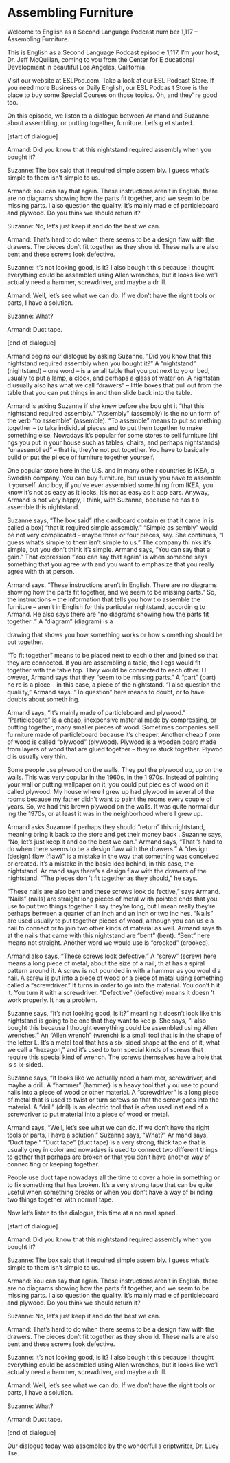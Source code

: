 # Assembling Furniture

Welcome to English as a Second Language Podcast num ber 1,117 – Assembling Furniture.

This is English as a Second Language Podcast episod e 1,117. I’m your host, Dr. Jeff McQuillan, coming to you from the Center for E ducational Development in beautiful Los Angeles, California.

Visit our website at ESLPod.com. Take a look at our  ESL Podcast Store. If you need more Business or Daily English, our ESL Podcas t Store is the place to buy some Special Courses on those topics. Oh, and they’ re good too.

On this episode, we listen to a dialogue between Ar mand and Suzanne about assembling, or putting together, furniture. Let’s g et started.

[start of dialogue]

Armand: Did you know that this nightstand required assembly when you bought it?

Suzanne: The box said that it required simple assem bly. I guess what’s simple to them isn’t simple to us.

Armand: You can say that again. These instructions aren’t in English, there are no diagrams showing how the parts fit together, and  we seem to be missing parts. I also question the quality. It’s mainly mad e of particleboard and plywood. Do you think we should return it?

Suzanne: No, let’s just keep it and do the best we can.

Armand: That’s hard to do when there seems to be a design flaw with the drawers. The pieces don’t fit together as they shou ld. These nails are also bent and these screws look defective.

Suzanne: It’s not looking good, is it? I also bough t this because I thought everything could be assembled using Allen wrenches,  but it looks like we’ll actually need a hammer, screwdriver, and maybe a dr ill.

Armand: Well, let’s see what we can do. If we don’t  have the right tools or parts, I have a solution.

Suzanne: What?

Armand: Duct tape.

[end of dialogue]

Armand begins our dialogue by asking Suzanne, “Did you know that this nightstand required assembly when you bought it?” A  “nightstand” (nightstand) – one word – is a small table that you put next to yo ur bed, usually to put a lamp, a clock, and perhaps a glass of water on. A nightstan d usually also has what we call “drawers” – little boxes that pull out from the table that you can put things in and then slide back into the table.

Armand is asking Suzanne if she knew before she bou ght it “that this nightstand required assembly.” “Assembly” (assembly) is the no un form of the verb “to assemble” (assemble). “To assemble” means to put so mething together – to take individual pieces and to put them together to make something else. Nowadays it’s popular for some stores to sell furniture (thi ngs you put in your house such as tables, chairs, and perhaps nightstands) “unassembl ed” – that is, they’re not put together. You have to basically build or put the pi ece of furniture together yourself.

One popular store here in the U.S. and in many othe r countries is IKEA, a Swedish company. You can buy furniture, but usually  you have to assemble it yourself. And boy, if you’ve ever assembled somethi ng from IKEA, you know it’s not as easy as it looks. It’s not as easy as it app ears. Anyway, Armand is not very happy, I think, with Suzanne, because he has t o assemble this nightstand.

Suzanne says, “The box said” (the cardboard contain er that it came in is called a box) “that it required simple assembly.” “Simple as sembly” would be not very complicated – maybe three or four pieces, say. She continues, “I guess what’s simple to them isn’t simple to us.” The company thi nks it’s simple, but you don’t think it’s simple. Armand says, “You can say that a gain.” That expression “You can say that again” is when someone says something that you agree with and you want to emphasize that you really agree with th at person.

Armand says, “These instructions aren’t in English.  There are no diagrams showing how the parts fit together, and we seem to be missing parts.” So, the instructions – the information that tells you how t o assemble the furniture – aren’t in English for this particular nightstand, accordin g to Armand. He also says there are “no diagrams showing how the parts fit together .” A “diagram” (diagram) is a

drawing that shows you how something works or how s omething should be put together.

“To fit together” means to be placed next to each o ther and joined so that they are connected. If you are assembling a table, the l egs would fit together with the table top. They would be connected to each other. H owever, Armand says that they “seem to be missing parts.” A “part” (part) he re is a piece – in this case, a piece of the nightstand. “I also question the quali ty,” Armand says. “To question” here means to doubt, or to have doubts about someth ing.

Armand says, “It’s mainly made of particleboard and  plywood.” “Particleboard” is a cheap, inexpensive material made by compressing, or putting together, many smaller pieces of wood. Sometimes companies sell fu rniture made of particleboard because it’s cheaper. Another cheap f orm of wood is called “plywood” (plywood). Plywood is a wooden board made  from layers of wood that are glued together – they’re stuck together. Plywoo d is usually very thin.

Some people use plywood on the walls. They put the plywood up, up on the walls. This was very popular in the 1960s, in the 1 970s. Instead of painting your wall or putting wallpaper on it, you could put piec es of wood on it called plywood. My house where I grew up had plywood in several of the rooms because my father didn’t want to paint the rooms every couple of years. So, we had this brown plywood on the walls. It was quite normal dur ing the 1970s, or at least it was in the neighborhood where I grew up.

Armand asks Suzanne if perhaps they should “return”  this nightstand, meaning bring it back to the store and get their money back . Suzanne says, “No, let’s just keep it and do the best we can.” Armand says, “That ’s hard to do when there seems to be a design flaw with the drawers.” A “des ign (design) flaw (flaw)” is a mistake in the way that something was conceived or created. It’s a mistake in the basic idea behind, in this case, the nightstand. Ar mand says there’s a design flaw with the drawers of the nightstand. “The pieces don ’t fit together as they should,” he says.

“These nails are also bent and these screws look de fective,” says Armand. “Nails” (nails) are straight long pieces of metal w ith pointed ends that you use to put two things together. I say they’re long, but I mean really they’re perhaps between a quarter of an inch and an inch or two inc hes. “Nails” are used usually to put together pieces of wood, although you can us e a nail to connect or to join two other kinds of material as well. Armand says th at the nails that came with this nightstand are “bent” (bent). “Bent” here means not  straight. Another word we would use is “crooked” (crooked).

 Armand also says, “These screws look defective.” A “screw” (screw) here means a long piece of metal, about the size of a nail, th at has a spiral pattern around it. A screw is not pounded in with a hammer as you woul d a nail. A screw is put into a piece of wood or a piece of metal using something  called a “screwdriver.” It turns in order to go into the material. You don’t h it it. You turn it with a screwdriver. “Defective” (defective) means it doesn ’t work properly. It has a problem.

Suzanne says, “It’s not looking good, is it?” meani ng it doesn’t look like this nightstand is going to be one that they want to kee p. She says, “I also bought this because I thought everything could be assembled usi ng Allen wrenches.” An “Allen wrench” (wrench) is a small tool that is in the shape of the letter L. It’s a metal tool that has a six-sided shape at the end of  it, what we call a “hexagon,” and it’s used to turn special kinds of screws that require this special kind of wrench. The screws themselves have a hole that is s ix-sided.

Suzanne says, “It looks like we actually need a ham mer, screwdriver, and maybe a drill. A “hammer” (hammer) is a heavy tool that y ou use to pound nails into a piece of wood or other material. A “screwdriver” is  a long piece of metal that is used to twist or turn screws so that the screw goes  into the material. A “drill” (drill) is an electric tool that is often used inst ead of a screwdriver to put material into a piece of wood or metal.

Armand says, “Well, let’s see what we can do. If we  don’t have the right tools or parts, I have a solution.” Suzanne says, “What?” Ar mand says, “Duct tape.” “Duct tape” (duct tape) is a very strong, thick tap e that is usually grey in color and nowadays is used to connect two different things to gether that perhaps are broken or that you don’t have another way of connec ting or keeping together.

People use duct tape nowadays all the time to cover  a hole in something or to fix something that has broken. It’s a very strong tape that can be quite useful when something breaks or when you don’t have a way of bi nding two things together with normal tape.

Now let’s listen to the dialogue, this time at a no rmal speed.

[start of dialogue]

Armand: Did you know that this nightstand required assembly when you bought it?

Suzanne: The box said that it required simple assem bly. I guess what’s simple to them isn’t simple to us.

Armand: You can say that again. These instructions aren’t in English, there are no diagrams showing how the parts fit together, and  we seem to be missing parts. I also question the quality. It’s mainly mad e of particleboard and plywood. Do you think we should return it?

Suzanne: No, let’s just keep it and do the best we can.

Armand: That’s hard to do when there seems to be a design flaw with the drawers. The pieces don’t fit together as they shou ld. These nails are also bent and these screws look defective.

Suzanne: It’s not looking good, is it? I also bough t this because I thought everything could be assembled using Allen wrenches,  but it looks like we’ll actually need a hammer, screwdriver, and maybe a dr ill.

Armand: Well, let’s see what we can do. If we don’t  have the right tools or parts, I have a solution.

Suzanne: What?

Armand: Duct tape.

[end of dialogue]

Our dialogue today was assembled by the wonderful s criptwriter, Dr. Lucy Tse.



